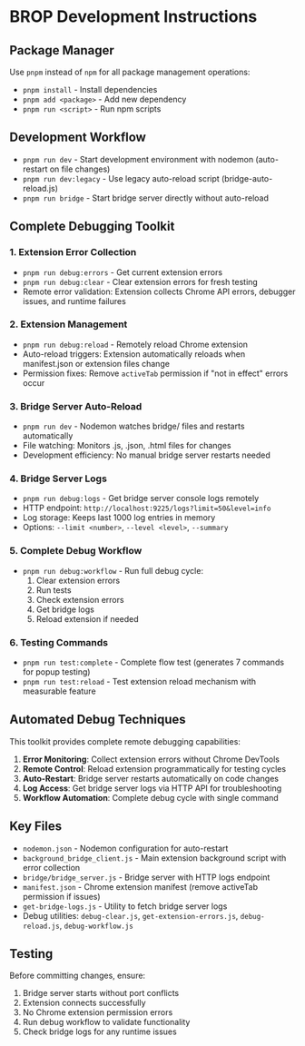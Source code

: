 # BROP Development Instructions

## Package Manager

Use `pnpm` instead of `npm` for all package management operations:

- `pnpm install` - Install dependencies
- `pnpm add <package>` - Add new dependency
- `pnpm run <script>` - Run npm scripts

## Development Workflow

- `pnpm run dev` - Start development environment with nodemon (auto-restart on file changes)
- `pnpm run dev:legacy` - Use legacy auto-reload script (bridge-auto-reload.js)
- `pnpm run bridge` - Start bridge server directly without auto-reload

## Complete Debugging Toolkit

### 1. Extension Error Collection

- `pnpm run debug:errors` - Get current extension errors
- `pnpm run debug:clear` - Clear extension errors for fresh testing
- Remote error validation: Extension collects Chrome API errors, debugger issues, and runtime failures

### 2. Extension Management

- `pnpm run debug:reload` - Remotely reload Chrome extension
- Auto-reload triggers: Extension automatically reloads when manifest.json or extension files change
- Permission fixes: Remove `activeTab` permission if "not in effect" errors occur

### 3. Bridge Server Auto-Reload

- `pnpm run dev` - Nodemon watches bridge/ files and restarts automatically
- File watching: Monitors .js, .json, .html files for changes
- Development efficiency: No manual bridge server restarts needed

### 4. Bridge Server Logs

- `pnpm run debug:logs` - Get bridge server console logs remotely
- HTTP endpoint: `http://localhost:9225/logs?limit=50&level=info`
- Log storage: Keeps last 1000 log entries in memory
- Options: `--limit <number>`, `--level <level>`, `--summary`

### 5. Complete Debug Workflow

- `pnpm run debug:workflow` - Run full debug cycle:
  1. Clear extension errors
  2. Run tests
  3. Check extension errors
  4. Get bridge logs
  5. Reload extension if needed

### 6. Testing Commands

- `pnpm run test:complete` - Complete flow test (generates 7 commands for popup testing)
- `pnpm run test:reload` - Test extension reload mechanism with measurable feature

## Automated Debug Techniques

This toolkit provides complete remote debugging capabilities:

1. **Error Monitoring**: Collect extension errors without Chrome DevTools
2. **Remote Control**: Reload extension programmatically for testing cycles
3. **Auto-Restart**: Bridge server restarts automatically on code changes
4. **Log Access**: Get bridge server logs via HTTP API for troubleshooting
5. **Workflow Automation**: Complete debug cycle with single command

## Key Files

- `nodemon.json` - Nodemon configuration for auto-restart
- `background_bridge_client.js` - Main extension background script with error collection
- `bridge/bridge_server.js` - Bridge server with HTTP logs endpoint
- `manifest.json` - Chrome extension manifest (remove activeTab permission if issues)
- `get-bridge-logs.js` - Utility to fetch bridge server logs
- Debug utilities: `debug-clear.js`, `get-extension-errors.js`, `debug-reload.js`, `debug-workflow.js`

## Testing

Before committing changes, ensure:

1. Bridge server starts without port conflicts
2. Extension connects successfully
3. No Chrome extension permission errors
4. Run debug workflow to validate functionality
5. Check bridge logs for any runtime issues
